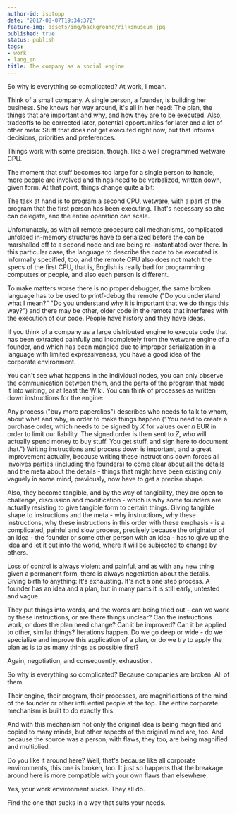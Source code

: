 ```yaml
---
author-id: isotopp
date: "2017-08-07T19:34:37Z"
feature-img: assets/img/background/rijksmuseum.jpg
published: true
status: publish
tags:
- work
- lang_en
title: The company as a social engine
---
```

So why is everything so complicated? At work, I mean. 

Think of a small company. A single person, a founder, is building her
business. She knows her way around, it's all in her head: The plan, the
things that are important and why, and how they are to be executed. Also,
tradeoffs to be corrected later, potential opportunities for later and a lot
of other meta: Stuff that does not get executed right now, but that informs
decisions, priorities and preferences. 

Things work with some precision, though, like a well programmed wetware CPU.

The moment that stuff becomes too large for a single person to handle, more
people are involved and things need to be verbalized, written down, given
form. At that point, things change quite a bit:

The task at hand is to program a second CPU, wetware, with a part of the
program that the first person has been executing. That's necessary so she
can delegate, and the entire operation can scale.

Unfortunately, as with all remote procedure call mechanisms, complicated
unfolded in-memory structures have to serialized before the can be
marshalled off to a second node and are being re-instantiated over there. In
this particular case, the language to describe the code to be executed is
informally specified, too, and the remote CPU also does not match the specs
of the first CPU, that is, English is really bad for programming computers
or people, and also each person is different.

To make matters worse there is no proper debugger, the same broken language
has to be used to printf-debug the remote ("Do you understand what I mean?"
"Do you understand why it is important that we do things this way?") and
there may be other, older code in the remote that interferes with the
execution of our code. People have history and they have ideas.

If you think of a company as a large distributed engine to execute code that
has been extracted painfully and incompletely from the wetware engine of a
founder, and which has been mangled due to improper serialization in a
language with limited expressiveness, you have a good idea of the corporate
environment.

You can't see what happens in the individual nodes, you can only observe the
communication between them, and the parts of the program that made it into
writing, or at least the Wiki. You can think of processes as written down
instructions for the engine: 

Any process ("buy more paperclips") describes who needs to talk to whom,
about what and why, in order to make things happen ("You need to create a
purchase order, which needs to be signed by _X_ for values over _n_ EUR in
order to limit our liability. The signed order is then sent to _Z_, who will
actually spend money to buy stuff. You get stuff, and sign here to document
that.")
Writing instructions and process down is important, and a great improvement
actually, because writing these instructions down forces all involves
parties (including the founders) to come clear about all the details and the
meta about the details - things that might have been existing only vaguely
in some mind, previously, now have to get a precise shape. 

Also, they become tangible, and by the way of tangibility, they are open to
challenge, discussion and modification - which is why some founders are
actually resisting to give tangible form to certain things. Giving tangible
shape to instructions and the meta - why instructions, why these
instructions, why these instructions in this order with these emphasis - is
a complicated, painful and slow process, precisely because the originator of
an idea - the founder or some other person with an idea - has to give up the
idea and let it out into the world, where it will be subjected to change by
others.

Loss of control is always violent and painful, and as with any new thing
given a permanent form, there is always negotiation about the details.
Giving birth to anything: It's exhausting. It's not a one step process. A
founder has an idea and a plan, but in many parts it is still early,
untested and vague. 

They put things into words, and the words are being tried out - can we work
by these instructions, or are there things unclear? Can the instructions
work, or does the plan need change? Can it be improved? Can it be applied to
other, similar things? Iterations happen. Do we go deep or wide - do we
specialize and improve this application of a plan, or do we try to apply the
plan as is to as many things as possible first? 

Again, negotiation, and consequently, exhaustion. 

So why is everything so complicated? Because companies are broken. All of
them.

Their engine, their program, their processes, are magnifications of the mind
of the founder or other influential people at the top. The entire corporate
mechanism is built to do exactly this.

And with this mechanism not only the original idea is being magnified and
copied to many minds, but other aspects of the original mind are, too. And
because the source was a person, with flaws, they too, are being magnified
and multiplied. 

Do you like it around here? Well, that's because like all corporate
environments, this one is broken, too. It just so happens that the breakage
around here is more compatible with your own flaws than elsewhere.

Yes, your work environment sucks. They all do.

Find the one that sucks in a way that suits your needs.
